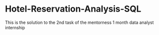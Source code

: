 # Hotel-Reservation-Analysis-SQL
This is the solution to the 2nd task of the mentorness 1 month data analyst internship
